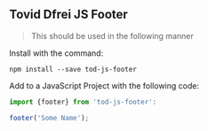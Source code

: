 ## Tovid Dfrei JS Footer

> This should be used in the following manner

Install with the command:

```
npm install --save tod-js-footer
```

Add to a JavaScript Project with the following code:

```javascript
import {footer} from 'tod-js-footer':

footer('Some Name');
```
